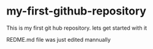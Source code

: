 # my-first-github-repository
This is my first git hub repository. lets get started with it

REDME.md file was just edited mannually
